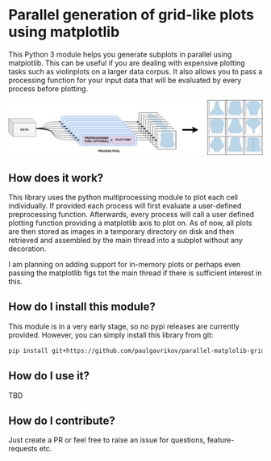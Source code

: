 # Parallel generation of grid-like plots using matplotlib

This Python 3 module helps you generate subplots in parallel using matplotlib. This can be useful if you are dealing with expensive plotting tasks such as violinplots on a larger data corpus. It also allows you to pass a processing function for your input data that will be evaluated by every process before plotting. 

![Operation overview](./parallel_matplotlib_grid.png)

## How does it work?

This library uses the python multiprocessing module to plot each cell individually. If provided each process will first evaluate a user-defined preprocessing function. Afterwards, every process will call a user defined plotting function providing a matplotlib axis to plot on. As of now, all plots are then stored as images in a temporary directory on disk and then retrieved and assembled by the main thread into a subplot without any decoration. 

I am planning on adding support for in-memory plots or perhaps even passing the matplotlib figs tot the main thread if there is sufficient interest in this. 

## How do I install this module?

This module is in a very early stage, so no pypi releases are currently provided. However, you can simply install this library from git:
```bash
pip install git+https://github.com/paulgavrikov/parallel-matplolib-grid/
```

## How do I use it?

TBD


## How do I contribute?

Just create a PR or feel free to raise an issue for questions, feature-requests etc. 
